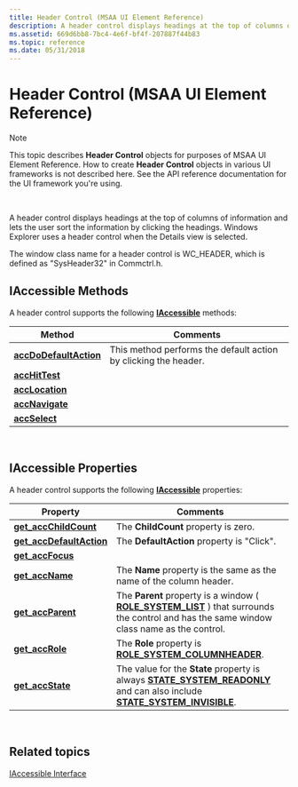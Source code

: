 ```yaml
---
title: Header Control (MSAA UI Element Reference)
description: A header control displays headings at the top of columns of information and lets the user sort the information by clicking the headings. Windows Explorer uses a header control when the Details view is selected.
ms.assetid: 669d6bb8-7bc4-4e6f-bf4f-207887f44b83
ms.topic: reference
ms.date: 05/31/2018
---
```


# Header Control (MSAA UI Element Reference)

> [!Note]  
> This topic describes **Header Control** objects for purposes of MSAA UI Element Reference. How to create **Header Control** objects in various UI frameworks is not described here. See the API reference documentation for the UI framework you're using.

 

A header control displays headings at the top of columns of information and lets the user sort the information by clicking the headings. Windows Explorer uses a header control when the Details view is selected.

The window class name for a header control is WC\_HEADER, which is defined as "SysHeader32" in Commctrl.h.

## IAccessible Methods

A header control supports the following [**IAccessible**](/windows/desktop/api/oleacc/nn-oleacc-iaccessible) methods:



| Method                                                                    | Comments                                                        |
|---------------------------------------------------------------------------|-----------------------------------------------------------------|
| [**accDoDefaultAction**](/windows/desktop/api/Oleacc/nf-oleacc-iaccessible-accdodefaultaction) | This method performs the default action by clicking the header. |
| [**accHitTest**](/windows/desktop/api/Oleacc/nf-oleacc-iaccessible-acchittest)                 |                                                                 |
| [**accLocation**](/windows/desktop/api/Oleacc/nf-oleacc-iaccessible-acclocation)               |                                                                 |
| [**accNavigate**](/windows/desktop/api/Oleacc/nf-oleacc-iaccessible-accnavigate)               |                                                                 |
| [**accSelect**](/windows/desktop/api/Oleacc/nf-oleacc-iaccessible-accselect)                   |                                                                 |



 

## IAccessible Properties

A header control supports the following [**IAccessible**](/windows/desktop/api/oleacc/nn-oleacc-iaccessible) properties:



| Property                                                                       | Comments                                                                                                                                                                                                                               |
|--------------------------------------------------------------------------------|----------------------------------------------------------------------------------------------------------------------------------------------------------------------------------------------------------------------------------------|
| [**get\_accChildCount**](/windows/desktop/api/Oleacc/nf-oleacc-iaccessible-get_accchildcount)       | The **ChildCount** property is zero.                                                                                                                                                                                                   |
| [**get\_accDefaultAction**](/windows/desktop/api/Oleacc/nf-oleacc-iaccessible-get_accdefaultaction) | The **DefaultAction** property is "Click".                                                                                                                                                                                             |
| [**get\_accFocus**](/windows/desktop/api/Oleacc/nf-oleacc-iaccessible-get_accfocus)                 |                                                                                                                                                                                                                                        |
| [**get\_accName**](/windows/desktop/api/Oleacc/nf-oleacc-iaccessible-get_accname)                   | The **Name** property is the same as the name of the column header.                                                                                                                                                                    |
| [**get\_accParent**](/windows/desktop/api/Oleacc/nf-oleacc-iaccessible-get_accparent)               | The **Parent** property is a window ( [**ROLE\_SYSTEM\_LIST**](object-roles.md) ) that surrounds the control and has the same window class name as the control.                                                      |
| [**get\_accRole**](/windows/desktop/api/Oleacc/nf-oleacc-iaccessible-get_accrole)                   | The **Role** property is [**ROLE\_SYSTEM\_COLUMNHEADER**](object-roles.md).                                                                                                                                  |
| [**get\_accState**](/windows/desktop/api/Oleacc/nf-oleacc-iaccessible-get_accstate)                 | The value for the **State** property is always [**STATE\_SYSTEM\_READONLY**](object-state-constants.md) and can also include [**STATE\_SYSTEM\_INVISIBLE**](object-state-constants.md). |



 

## Related topics

<dl> <dt>

[IAccessible Interface](/windows/desktop/api/oleacc/nn-oleacc-iaccessible)
</dt> </dl>

 

 




